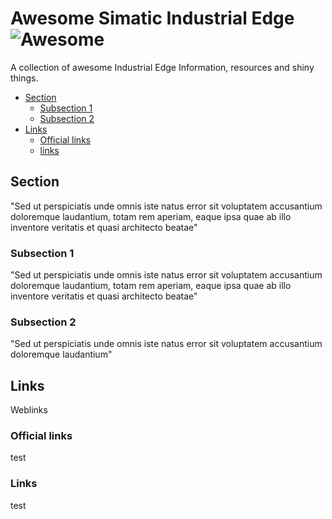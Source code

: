 # Awesome Simatic Industrial Edge ![Awesome](https://cdn.rawgit.com/sindresorhus/awesome/d7305f38d29fed78fa85652e3a63e154dd8e8829/media/badge.svg)
A collection of awesome Industrial Edge Information, resources and shiny things.

* [Section](#section)
  * [Subsection 1](#subsection-1)
  * [Subsection 2](#subsection-2)
* [Links](#info)
  * [Official links](#official-links)  
  * [links](#links)


## Section
"Sed ut perspiciatis unde omnis iste natus error sit voluptatem accusantium doloremque laudantium, totam rem aperiam, eaque ipsa quae ab illo inventore veritatis et quasi architecto beatae"

### Subsection 1
"Sed ut perspiciatis unde omnis iste natus error sit voluptatem accusantium doloremque laudantium, totam rem aperiam, eaque ipsa quae ab illo inventore veritatis et quasi architecto beatae"

### Subsection 2
"Sed ut perspiciatis unde omnis iste natus error sit voluptatem accusantium doloremque laudantium"


## Links
Weblinks

### Official links
test

### Links
test
